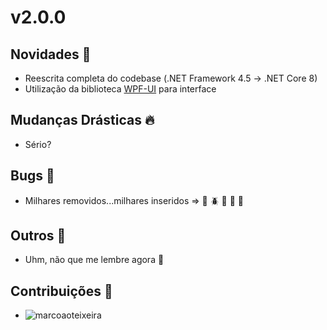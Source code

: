 # v2.0.0

## Novidades :tada:

* Reescrita completa do codebase (.NET Framework 4.5 -> .NET Core 8)
* Utilização da biblioteca [WPF-UI](https://github.com/lepoco/wpfui) para interface

## Mudanças Drásticas :fire:

* Sério?

## Bugs :bug:

* Milhares removidos...milhares inseridos => :bug: :beetle: :honeybee: :ant: :snail:

## Outros :arrows_counterclockwise:

* Uhm, não que me lembre agora :thinking:

## Contribuições :raising_hand:

* ![marcoaoteixeira](https://github.com/marcoaoteixeira)